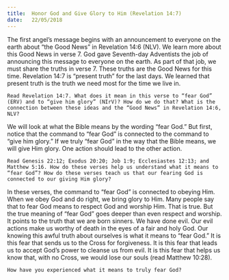 ```yaml
---
title:  Honor God and Give Glory to Him (Revelation 14:7)
date:   22/05/2018
---
```


The first angel’s message begins with an announcement to everyone on the earth about “the Good News” in Revelation 14:6 (NLV). We learn more about this Good News in verse 7. God gave Seventh-day Adventists the job of announcing this message to everyone on the earth. As part of that job, we must share the truths in verse 7. These truths are the Good News for this time. Revelation 14:7 is “present truth” for the last days. We learned that present truth is the truth we need most for the time we live in.

`Read Revelation 14:7. What does it mean in this verse to “fear God” (ERV) and to “give him glory” (NIrV)? How do we do that? What is the connection between these ideas and the “Good News” in Revelation 14:6, NLV?`

We will look at what the Bible means by the wording “fear God.” But first, notice that the command to “fear God” is connected to the command to “give him glory.” If we truly “fear God” in the way that the Bible means, we will give Him glory. One action should lead to the other action.

`Read Genesis 22:12; Exodus 20:20; Job 1:9; Ecclesiastes 12:13; and Matthew 5:16. How do these verses help us understand what it means to “fear God”? How do these verses teach us that our fearing God is connected to our giving Him glory?`

In these verses, the command to “fear God” is connected to obeying Him. When we obey God and do right, we bring glory to Him. Many people say that to fear God means to respect God and worship Him. That is true. But the true meaning of “fear God” goes deeper than even respect and worship. It points to the truth that we are born sinners. We have done evil. Our evil actions make us worthy of death in the eyes of a fair and holy God. Our knowing this awful truth about ourselves is what it means to “fear God.” It is this fear that sends us to the Cross for forgiveness. It is this fear that leads us to accept God’s power to cleanse us from evil. It is this fear that helps us know that, with no Cross, we would lose our souls (read Matthew 10:28).

`How have you experienced what it means to truly fear God?`
